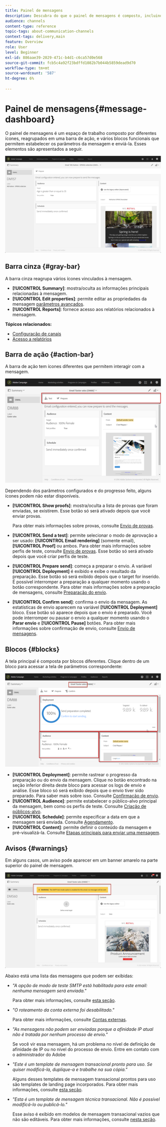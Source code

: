 ```yaml
---
title: Painel de mensagens
description: Descubra do que o painel de mensagens é composto, incluindo a barra de ação e os vários blocos funcionais.
audience: channels
content-type: reference
topic-tags: about-communication-channels
context-tags: delivery,main
feature: Overview
role: User
level: Beginner
exl-id: 886aae39-2029-471c-b4d1-c6ca57d0e568
source-git-commit: fcb5c4a92f23bdffd1082b7b044b5859dead9d70
workflow-type: tm+mt
source-wordcount: '587'
ht-degree: 6%

---
```


# Painel de mensagens{#message-dashboard}

O painel de mensagens é um espaço de trabalho composto por diferentes ícones, reagrupados em uma barra de ação, e vários blocos funcionais que permitem estabelecer os parâmetros da mensagem e enviá-la. Esses elementos são apresentados a seguir.

![](assets/delivery_dashboard_2.png)

## Barra cinza {#gray-bar}

A barra cinza reagrupa vários ícones vinculados à mensagem.

* **[!UICONTROL Summary]**: mostra/oculta as informações principais relacionadas à mensagem.
* **[!UICONTROL Edit properties]**: permite editar as propriedades da mensagem [parâmetros avançados](../../administration/using/configuring-email-channel.md#list-of-email-properties).
* **[!UICONTROL Reports]**: fornece acesso aos relatórios relacionados à mensagem.

**Tópicos relacionados:**

* [Configuração de canais](../../administration/using/about-channel-configuration.md)
* [Acesso a relatórios](../../reporting/using/about-dynamic-reports.md)

## Barra de ação {#action-bar}

A barra de ação tem ícones diferentes que permitem interagir com a mensagem.

![](assets/delivery_dashboard_4.png)

Dependendo dos parâmetros configurados e do progresso feito, alguns ícones podem não estar disponíveis.

* **[!UICONTROL Show proofs]**: mostra/oculta a lista de provas que foram enviadas, se existirem. Esse botão só será ativado depois que você enviar provas.

   Para obter mais informações sobre provas, consulte [Envio de provas](../../sending/using/sending-proofs.md).

* **[!UICONTROL Send a test]**: permite selecionar o modo de aprovação a ser usado: **[!UICONTROL Email rendering]** (somente email), **[!UICONTROL Proof]** ou ambos. Para obter mais informações sobre perfis de teste, consulte [Envio de provas](../../sending/using/sending-proofs.md). Esse botão só será ativado depois que você criar perfis de teste.

* **[!UICONTROL Prepare send]**: começa a preparar o envio. A variável **[!UICONTROL Deployment]** é exibido e exibe o resultado da preparação. Esse botão só será exibido depois que o target for inserido. É possível interromper a preparação a qualquer momento usando o botão correspondente. Para obter mais informações sobre a preparação de mensagens, consulte [Preparação do envio](../../sending/using/preparing-the-send.md).

* **[!UICONTROL Confirm send]**: confirma o envio da mensagem. As estatísticas de envio aparecem na variável **[!UICONTROL Deployment]** bloco. Esse botão só aparece depois que o envio é preparado. Você pode interromper ou pausar o envio a qualquer momento usando o **Parar envio** e **[!UICONTROL Pause]** botões. Para obter mais informações sobre confirmação de envio, consulte [Envio de mensagens](../../sending/using/confirming-the-send.md).

## Blocos {#blocks}

A tela principal é composta por blocos diferentes. Clique dentro de um bloco para acessar a tela de parâmetros correspondente:

![](assets/delivery_dashboard_3.png)

* **[!UICONTROL Deployment]**: permite rastrear o progresso da preparação ou do envio da mensagem. Clique no botão encontrado na seção inferior direita deste bloco para acessar os logs de envio e análise. Esse bloco só será exibido depois que o envio tiver sido preparado. Para saber mais sobre isso. Consulte [Confirmação de envio](../../sending/using/confirming-the-send.md).
* **[!UICONTROL Audience]**: permite estabelecer o público-alvo principal da mensagem, bem como os perfis de teste. Consulte [Criação de públicos-alvo](../../audiences/using/creating-audiences.md).
* **[!UICONTROL Schedule]**: permite especificar a data em que a mensagem será enviada. Consulte [Agendamento](../../sending/using/about-scheduling-messages.md).
* **[!UICONTROL Content]**: permite definir o conteúdo da mensagem e pré-visualizá-la. Consulte [Etapas principais para enviar uma mensagem](../../channels/using/key-steps-to-send-a-message.md).

## Avisos {#warnings}

Em alguns casos, um aviso pode aparecer em um banner amarelo na parte superior do painel de mensagem.

![](assets/delivery_dashboard_warnings.png)

Abaixo está uma lista das mensagens que podem ser exibidas:

* *&quot;A opção de modo de teste SMTP está habilitada para este email: nenhuma mensagem será enviada.&quot;*

   Para obter mais informações, consulte [esta seção](../../administration/using/configuring-email-channel.md#smtp-test-mode).

* *&quot;O roteamento da conta externa foi desabilitado.&quot;*

   Para obter mais informações, consulte [Contas externas](../../administration/using/external-accounts.md).

* *&quot;As mensagens não podem ser enviadas porque a afinidade IP atual não é tratada por nenhum processo de envio.&quot;*

   Se você vir essa mensagem, há um problema no nível de definição de afinidade de IP ou no nível do processo de envio. Entre em contato com o administrador do Adobe 

* *&quot;Este é um template de mensagem transacional pronto para uso. Se quiser modificá-la, duplique-a e trabalhe na sua cópia.&quot;*

   Alguns desses templates de mensagem transacional prontos para uso são templates de landing page incorporados. Para obter mais informações, consulte [esta seção](../../channels/using/landing-page-templates.md).

* *&quot;Esta é um template de mensagem técnica transacional. Não é possível modificá-lo ou publicá-lo.&quot;*

   Esse aviso é exibido em modelos de mensagem transacional vazios que não são editáveis. Para obter mais informações, consulte [nesta seção](../../channels/using/getting-started-with-transactional-msg.md).
